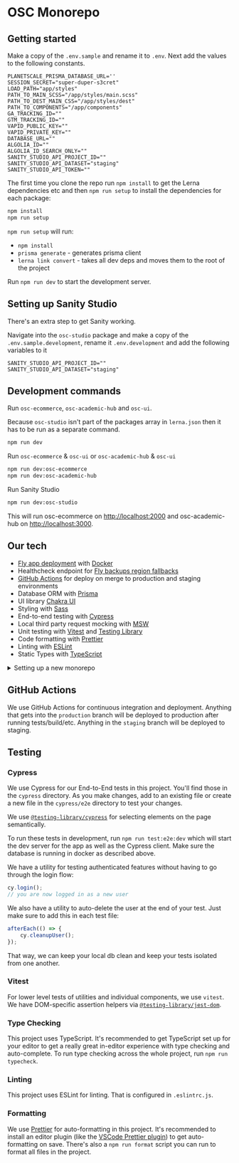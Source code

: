 # OSC Monorepo

## Getting started

Make a copy of the `.env.sample` and rename it to `.env`. Next add the values to the following constants.

```.env
PLANETSCALE_PRISMA_DATABASE_URL=''
SESSION_SECRET="super-duper-s3cret"
LOAD_PATH="app/styles"
PATH_TO_MAIN_SCSS="/app/styles/main.scss"
PATH_TO_DEST_MAIN_CSS="/app/styles/dest"
PATH_TO_COMPONENTS="/app/components"
GA_TRACKING_ID=""
GTM_TRACKING_ID=""
VAPID_PUBLIC_KEY=""
VAPID_PRIVATE_KEY=""
DATABASE_URL=""
ALGOLIA_ID=""
ALGOLIA_ID_SEARCH_ONLY=""
SANITY_STUDIO_API_PROJECT_ID=""
SANITY_STUDIO_API_DATASET="staging"
SANITY_STUDIO_API_TOKEN=""
```

The first time you clone the repo run `npm install` to get the Lerna dependencies etc and then `npm run setup` to install the dependencies for each package:

```sh
npm install
npm run setup
```

`npm run setup` will run:

-   `npm install`
-   `prisma generate` - generates prisma client
-   `lerna link convert` - takes all dev deps and moves them to the root of the project

Run `npm run dev` to start the development server.

## Setting up Sanity Studio

There's an extra step to get Sanity working.

Navigate into the `osc-studio` package and make a copy of the `.env.sample.development`, rename it `.env.development` and add the following variables to it

```.env
SANITY_STUDIO_API_PROJECT_ID=""
SANITY_STUDIO_API_DATASET="staging"
```

## Development commands

Run `osc-ecommerce`, `osc-academic-hub` and `osc-ui`.

Because `osc-studio` isn't part of the packages array in `lerna.json` then it has to be run as a separate command.

```sh
npm run dev
```

Run `osc-ecommerce` & `osc-ui` or `osc-academic-hub` & `osc-ui`

```sh
npm run dev:osc-ecommerce
npm run dev:osc-academic-hub
```

Run Sanity Studio

```sh
npm run dev:osc-studio
```

This will run osc-ecommerce on [http://localhost:2000](http://localhost:2000) and osc-academic-hub on [http://localhost:3000](http://localhost:3000).

## Our tech

-   [Fly app deployment](https://fly.io) with [Docker](https://www.docker.com/)
-   Healthcheck endpoint for [Fly backups region fallbacks](https://fly.io/docs/reference/configuration/#services-http_checks)
-   [GitHub Actions](https://github.com/features/actions) for deploy on merge to production and staging environments
-   Database ORM with [Prisma](https://prisma.io)
-   UI library [Chakra UI](https://chakra-ui.com/)
-   Styling with [Sass](https://sass-lang.com/)
-   End-to-end testing with [Cypress](https://cypress.io)
-   Local third party request mocking with [MSW](https://mswjs.io)
-   Unit testing with [Vitest](https://vitest.dev) and [Testing Library](https://testing-library.com)
-   Code formatting with [Prettier](https://prettier.io)
-   Linting with [ESLint](https://eslint.org)
-   Static Types with [TypeScript](https://typescriptlang.org)

<details>
    <summary>Setting up a new monorepo</summary>
This Remix Stack comes with two GitHub Actions that handle automatically deploying your app to production and staging environments.

Prior to your first deployment, you'll need to do a few things:

-   [Install Fly](https://fly.io/docs/getting-started/installing-flyctl/)

-   Sign up and log in to Fly

    ```sh
    fly auth signup
    ```

    > **Note:** If you have more than one Fly account, ensure that you are signed into the same account in the Fly CLI as you are in the browser. In your terminal, run `fly auth whoami` and ensure the email matches the Fly account signed into the browser.

-   Create two apps on Fly, one for staging and one for production:

    ```sh
    fly create osc-ecommerce
    fly create osc-ecommerce-staging
    ```

    -   Initialize Git.

    ```sh
    git init
    ```

-   Create a new [GitHub Repository](https://repo.new), and then add it as the remote for your project. **Do not push your app yet!**

    ```sh
    git remote add origin <ORIGIN_URL>
    ```

-   Add a `FLY_API_TOKEN` to your GitHub repo. To do this, go to your user settings on Fly and create a new [token](https://web.fly.io/user/personal_access_tokens/new), then add it to [your repo secrets](https://docs.github.com/en/actions/security-guides/encrypted-secrets) with the name `FLY_API_TOKEN`.

-   Add a `SESSION_SECRET` to your fly app secrets, to do this you can run the following commands:

    ```sh
    fly secrets set SESSION_SECRET=$(openssl rand -hex 32) --app osc-ecommerce
    fly secrets set SESSION_SECRET=$(openssl rand -hex 32) --app osc-ecommerce-staging
    ```

    If you don't have openssl installed, you can also use [1password](https://1password.com/password-generator/) to generate a random secret, just replace `$(openssl rand -hex 32)` with the generated secret.

-   Create a persistent volume for the sqlite database for both your staging and production environments. Run the following:

    ```sh
    fly volumes create data --size 1 --app osc-ecommerce
    fly volumes create data --size 1 --app osc-ecommerce-staging
    ```

Now that everything is set up you can commit and push your changes to your repo. Every commit to your `main` branch will trigger a deployment to your production environment, and every commit to your `dev` branch will trigger a deployment to your staging environment.

### Connecting to your database

The sqlite database lives at `/data/sqlite.db` in your deployed application. You can connect to the live database by running `fly ssh console -C database-cli`.

### Getting Help with Deployment

If you run into any issues deploying to Fly, make sure you've followed all of the steps above and if you have, then post as many details about your deployment (including your app name) to [the Fly support community](https://community.fly.io). They're normally pretty responsive over there and hopefully can help resolve any of your deployment issues and questions.

</details>

## GitHub Actions

We use GitHub Actions for continuous integration and deployment. Anything that gets into the `production` branch will be deployed to production after running tests/build/etc. Anything in the `staging` branch will be deployed to staging.

## Testing

### Cypress

We use Cypress for our End-to-End tests in this project. You'll find those in the `cypress` directory. As you make changes, add to an existing file or create a new file in the `cypress/e2e` directory to test your changes.

We use [`@testing-library/cypress`](https://testing-library.com/cypress) for selecting elements on the page semantically.

To run these tests in development, run `npm run test:e2e:dev` which will start the dev server for the app as well as the Cypress client. Make sure the database is running in docker as described above.

We have a utility for testing authenticated features without having to go through the login flow:

```ts
cy.login();
// you are now logged in as a new user
```

We also have a utility to auto-delete the user at the end of your test. Just make sure to add this in each test file:

```ts
afterEach(() => {
    cy.cleanupUser();
});
```

That way, we can keep your local db clean and keep your tests isolated from one another.

### Vitest

For lower level tests of utilities and individual components, we use `vitest`. We have DOM-specific assertion helpers via [`@testing-library/jest-dom`](https://testing-library.com/jest-dom).

### Type Checking

This project uses TypeScript. It's recommended to get TypeScript set up for your editor to get a really great in-editor experience with type checking and auto-complete. To run type checking across the whole project, run `npm run typecheck`.

### Linting

This project uses ESLint for linting. That is configured in `.eslintrc.js`.

### Formatting

We use [Prettier](https://prettier.io/) for auto-formatting in this project. It's recommended to install an editor plugin (like the [VSCode Prettier plugin](https://marketplace.visualstudio.com/items?itemName=esbenp.prettier-vscode)) to get auto-formatting on save. There's also a `npm run format` script you can run to format all files in the project.

